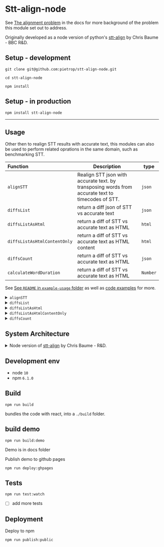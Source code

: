 # Stt-align-node

<!-- _One liner + link to confluence page_  _Screenshot of UI - optional_ -->

See [The alignment problem](./docs/docs/the-alignement-problem.md) in the docs for more background of the problem this module set out to address.

Originally developed as a node version of python's [stt-align](https://github.com/bbc/stt-align) by Chris Baume - BBC R&D.

## Setup - development

```
git clone git@github.com:pietrop/stt-align-node.git
```

```
cd stt-align-node
```

```
npm install
```

## Setup - in production

```
npm install stt-align-node
```

---

## Usage

Other then to realign STT results with accurate text, this modules can also be used to perform related oprations in the same domain, such as benchmarking STT.

| Function                     | Description                                                                                       | type     |
| :--------------------------- | ------------------------------------------------------------------------------------------------- | -------- |
| `alignSTT`                   | Realign STT json with accurate text. by transposing words from accurate text to timecodes of STT. | `json`   |
| `diffsList`                  | return a diff json of STT vs accurate text                                                        | `json`   |
| `diffsListAsHtml`            | return a diff of STT vs accurate text as HTML                                                     | `html`   |
| `diffsListAsHtmlContentOnly` | return a diff of STT vs accurate text as HTML content                                             | `html`   |
| `diffsCount`                 | return a diff of STT vs accurate text as HTML                                                     | `json`   |
| `calculateWordDuration`      | return a diff of STT vs accurate text as HTML                                                     | `Number` |

See [See `README` in `example-usage` folder](./example-usage/README.md) as well as [code examples](./example-usage) for more.

<details>
  <summary><code>alignSTT</code></summary>

```js
const { alignSTT } = require('stt-align-node');
const result = alignSTT(transcriptStt, transcriptText);
// Do something with the result
```

</details>

<details>
  <summary><code>diffsList</code></summary>

```js
const { diffsList } = require('stt-align-node');
const result = diffsList(trainscriptSttText, transcriptText);
// Do something with the result
```

</details>

<details>
  <summary><code>diffsListAsHtml</code></summary>

```js
const { diffsListAsHtml } = require('stt-align-node');
const result = diffsListAsHtml(trainscriptSttText, transcriptText, url);
// // Do something with the result
```

</details>

 <details>
  <summary><code>diffsListAsHtmlContentOnly</code></summary>

```js
const { diffsListAsHtmlContentOnly } = require('stt-align-node');
const result = diffsListAsHtmlContentOnly(trainscriptSttText, transcriptText);
// // Do something with the result
```

</details>

<details>
  <summary><code>diffsCount</code></summary>

```js
const { diffsCount } = require('stt-align-node');
const result = diffsCount(trainscriptSttText, transcriptText);
```

example output

```json
{ "equal": 1415, "insert": 8, "replace": 307, "delete": 62, "baseTextTotalWordCount": 1784, "wer": 0.21132286995515695 }
```

</details>

<!-- <details>
  <summary>`calculateWordDuration</code></summary>

</details> -->

## System Architecture

<details>
  <summary>Node version of <a href="https://github.com/bbc/stt-align" target="_blank" rel="noopener noreferrer">stt-align</a> by Chris Baume - R&D.</summary>

<!-- _High level overview of system architecture_ -->

In _pseudo code_ overview of `alignSTT`:

- input, output as described in the example usage.

  - Accurate base text transcription, string.
  - Array of word objects transcription from STT service.

- Align words

  - normalize words, by removing capitalization and punctuation and converting numbers to letters
  - generate array list of words from base text, and array list of words from stt transcript.

    - get [opcodes](https://docs.python.org/2/library/difflib.html#difflib.SequenceMatcher.get_opcodes) using `difflib` comparing two arrays
    - for equal matches, add matched STT word objects segment to results array base text index position.
    - Then iterate to result array to replace STT word objects text with words from base text

  - interpolate missing words
    - calculates missing timecodes
    - first optimization
      - using neighboring words to do a first pass at setting missing start and end time when present
    - Then Missing word timings are interpolated using interpolation library [`'everpolate`](http://borischumichev.github.io/everpolate/#linear).

 </details>

## Development env

 <!-- _How to run the development environment_
_Coding style convention ref optional, eg which linter to use_
_Linting, github pre-push hook - optional_ -->

- node `10`
- npm `6.1.0`

## Build

```
npm run build
```

bundles the code with react, into a `./build` folder.

## build demo

```
npm run build:demo
```

Demo is in docs folder

Publish demo to github pages

```
npm run deploy:ghpages
```

## Tests

```
npm run test:watch
```

- [ ] add more tests

## Deployment

<!-- _How to deploy the code/app into test/staging/production_ -->

Deploy to npm

```
npm run publish:public
```

<!-- TODOs:

- [ ] Clean up repository
- [ ] change baseText and sttText mentions to be `referenceText` and `hypothesisText`
- [ ] add linting
- [x] add babel(?)
- [ ] change if else to be switch statments
 -->
